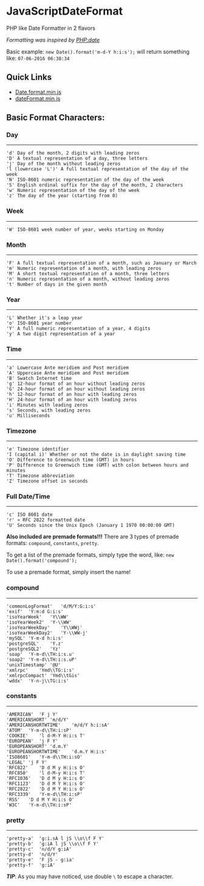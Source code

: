 # JavaScriptDateFormat
PHP like Date Formatter in 2 flavors

*Formatting was inspired by [PHP:date](http://php.net/manual/en/function.date.php)*

Basic example: `new Date().format('m-d-Y h:i:s');` will return something like: `07-06-2016 06:38:34`

## Quick Links
 - [Date.format.min.js](https://cdn.rawgit.com/JDMcKinstry/JavaScriptDateFormat/master/Date.format.min.js)
 - [dateFormat.min.js](https://cdn.rawgit.com/JDMcKinstry/JavaScriptDateFormat/master/dateFormat.min.js)

## Basic Format Characters:

### Day
---
	'd'	Day of the month, 2 digits with leading zeros
	'D'	A textual representation of a day, three letters
	'j'	Day of the month without leading zeros
	'l (lowercase 'L')'	A full textual representation of the day of the week
	'N'	ISO-8601 numeric representation of the day of the week
	'S'	English ordinal suffix for the day of the month, 2 characters
	'w'	Numeric representation of the day of the week
	'z'	The day of the year (starting from 0)
### Week
---
	'W'	ISO-8601 week number of year, weeks starting on Monday
### Month
---
	'F'	A full textual representation of a month, such as January or March
	'm'	Numeric representation of a month, with leading zeros
	'M'	A short textual representation of a month, three letters
	'n'	Numeric representation of a month, without leading zeros
	't'	Number of days in the given month
### Year
---
	'L'	Whether it's a leap year
	'o'	ISO-8601 year number
	'Y'	A full numeric representation of a year, 4 digits
	'y'	A two digit representation of a year
### Time
---
	'a'	Lowercase Ante meridiem and Post meridiem
	'A'	Uppercase Ante meridiem and Post meridiem
	'B'	Swatch Internet time
	'g'	12-hour format of an hour without leading zeros
	'G'	24-hour format of an hour without leading zeros
	'h'	12-hour format of an hour with leading zeros
	'H'	24-hour format of an hour with leading zeros
	'i'	Minutes with leading zeros
	's'	Seconds, with leading zeros
	'u'	Milliseconds
### Timezone
---
	'e'	Timezone identifier
	'I (capital i)'	Whether or not the date is in daylight saving time
	'O'	Difference to Greenwich time (GMT) in hours
	'P'	Difference to Greenwich time (GMT) with colon between hours and minutes
	'T'	Timezone abbreviation
	'Z'	Timezone offset in seconds
### Full Date/Time
---
	'c'	ISO 8601 date
	'r'	» RFC 2822 formatted date
	'U'	Seconds since the Unix Epoch (January 1 1970 00:00:00 GMT)

**Also included are premade formats!!!**
There are 3 types of premade formats: `compound`, `constants`, `pretty`.

To get a list of the premade formats, simply type the word, like: `new Date().format('compound');`

To use a premade format, simply insert the name!

### compound
---
	'commonLogFormat'	'd/M/Y:G:i:s'
	'exif'	'Y:m:d G:i:s'
	'isoYearWeek'	'Y\\WW'
	'isoYearWeek2'	'Y-\\WW'
	'isoYearWeekDay'	'Y\\WWj'
	'isoYearWeekDay2'	'Y-\\WW-j'
	'mySQL'	'Y-m-d h:i:s'
	'postgreSQL'	'Y.z'
	'postgreSQL2'	'Yz'
	'soap'	'Y-m-d\\TH:i:s.u'
	'soap2'	'Y-m-d\\TH:i:s.uP'
	'unixTimestamp'	'@U'
	'xmlrpc'	'Ymd\\TG:i:s'
	'xmlrpcCompact'	'Ymd\\tGis'
	'wddx'	'Y-n-j\\TG:i:s'
### constants
---
	'AMERICAN'	'F j Y'
	'AMERICANSHORT'	'm/d/Y'
	'AMERICANSHORTWTIME'	'm/d/Y h:i:sA'
	'ATOM'	'Y-m-d\\TH:i:sP'
	'COOKIE'	'l d-M-Y H:i:s T'
	'EUROPEAN'	'j F Y'
	'EUROPEANSHORT'	'd.m.Y'
	'EUROPEANSHORTWTIME'	'd.m.Y H:i:s'
	'ISO8601'	'Y-m-d\\TH:i:sO'
	'LEGAL'	'j F Y'
	'RFC822'	'D d M y H:i:s O'
	'RFC850'	'l d-M-y H:i:s T'
	'RFC1036'	'D d M y H:i:s O'
	'RFC1123'	'D d M Y H:i:s O'
	'RFC2822'	'D d M Y H:i:s O'
	'RFC3339'	'Y-m-d\\TH:i:sP'
	'RSS'	'D d M Y H:i:s O'
	'W3C'	'Y-m-d\\TH:i:sP'
### pretty
---
	'pretty-a'	'g:i.sA l jS \\o\\f F Y'
	'pretty-b'	'g:iA l jS \\o\\f F Y'
	'pretty-c'	'n/d/Y g:iA'
	'pretty-d'	'n/d/Y'
	'pretty-e'	'F jS - g:ia'
	'pretty-f'	'g:iA'

***TIP***: As you may have noticed, use double `\` to escape a character.
